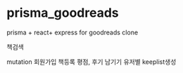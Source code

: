 # prisma_goodreads
prisma + react+ express for goodreads clone

책검색

mutation
회원가입
책등록
평점, 후기 남기기
유저별 keeplist생성